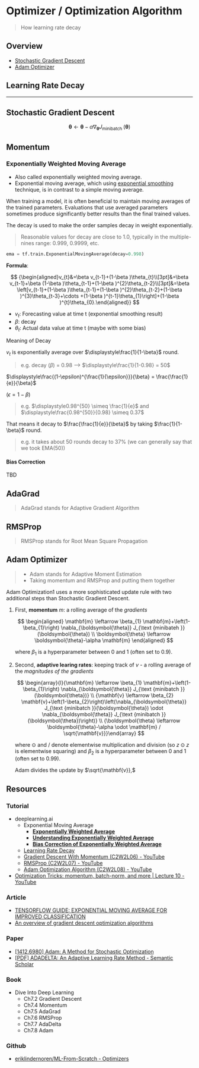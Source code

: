 # Optimizer / Optimization Algorithm

> How learning rate decay

## Overview

* [Stochastic Gradient Descent](#stochastic-gradient-descent)
* [Adam Optimizer](#adam-optimizer)

## Learning Rate Decay

---

## Stochastic Gradient Descent

$$
\boldsymbol{\theta} \leftarrow \boldsymbol{\theta}-\alpha \nabla_{\boldsymbol{\theta}} J_{\text {minibatch }}(\boldsymbol{\theta})
$$

## Momentum

### Exponentially Weighted Moving Average

* Also called exponentially weighted moving average.
* Exponential moving average, which using [exponential smoothing](https://en.wikipedia.org/wiki/Exponential_smoothing) technique, is in contrast to a simple moving average.

When training a model, it is often beneficial to maintain moving averages of the trained parameters. Evaluations that use averaged parameters sometimes produce significantly better results than the final trained values.

The decay is used to make the order samples decay in weight exponentially.

> Reasonable values for decay are close to 1.0, typically in the multiple-nines range: 0.999, 0.9999, etc.

```py
ema = tf.train.ExponentialMovingAverage(decay=0.998)
```

**Formula**:

$$
{\begin{aligned}v_{t}&=\beta v_{t-1}+(1-\beta )\theta_{t}\\[3pt]&=\beta v_{t-1}+\beta (1-\beta )\theta_{t-1}+(1-\beta )^{2}\theta_{t-2}\\[3pt]&=\beta \left[v_{t-1}+(1-\beta )\theta_{t-1}+(1-\beta )^{2}\theta_{t-2}+(1-\beta )^{3}\theta_{t-3}+\cdots +(1-\beta )^{t-1}\theta_{1}\right]+(1-\beta )^{t}\theta_{0}.\end{aligned}}
$$

* $v_t$: Forecasting value at time t (exponential smoothing result)
* $\beta$: decay
* $\theta_t$: Actual data value at time t (maybe with some bias)

Meaning of Decay

$v_t$ is exponentially average over $\displaystyle\frac{1}{1-\beta}$ round.

> e.g. decay ($\beta$) = 0.98 --> $\displaystyle\frac{1}{1-0.98} = 50$

$\displaystyle\frac{(1-\epsilon)^{\frac{1}{\epsilon}}}{\beta} = \frac{\frac{1}{e}}{\beta}$

($\epsilon = 1-\beta$)

> e.g. $\displaystyle0.98^{50} \simeq \frac{1}{e}$
> and $\displaystyle\frac{0.98^{50}}{0.98} \simeq 0.37$

That means it decay to $\frac{\frac{1}{e}}{\beta}$ by taking $\frac{1}{1-\beta}$ round.

> e.g. it takes about 50 rounds decay to 37% (we can generally say that we took EMA(50))

#### Bias Correction

TBD

## AdaGrad

> AdaGrad stands for Adaptive Gradient Algorithm

## RMSProp

> RMSProp stands for Root Mean Square Propagation

## Adam Optimizer

> * Adam stands for Adaptive Moment Estimation
> * Taking momentum and RMSProp and putting them together

Adam Optimization1 uses a more sophisticated update rule with two additional steps than Stochastic Gradient Descent.

1. First, **momentum** $m$: a rolling average of the *gradients*

    $$
    \begin{aligned} \mathbf{m} \leftarrow \beta_{1} \mathbf{m}+\left(1-\beta_{1}\right) \nabla_{\boldsymbol{\theta}} J_{\text {minibateh }}(\boldsymbol{\theta}) \\ \boldsymbol{\theta} \leftarrow \boldsymbol{\theta}-\alpha \mathbf{m} \end{aligned}
    $$

    where $\beta_1$ is a hyperparameter between 0 and 1 (often set to 0.9).

2. Second, **adaptive learing rates**: keeping track of $v$ - a rolling average of the *magnitudes of the gradients*

    $$
    \begin{array}{l}{\mathbf{m} \leftarrow \beta_{1} \mathbf{m}+\left(1-\beta_{1}\right) \nabla_{\boldsymbol{\theta}} J_{\text {minibatch }}(\boldsymbol{\theta})} \\ {\mathbf{v} \leftarrow \beta_{2} \mathbf{v}+\left(1-\beta_{2}\right)\left(\nabla_{\boldsymbol{\theta}} J_{\text {minibatch }}(\boldsymbol{\theta}) \odot \nabla_{\boldsymbol{\theta}} J_{\text {minibatch }}(\boldsymbol{\theta})\right)} \\ {\boldsymbol{\theta} \leftarrow \boldsymbol{\theta}-\alpha \odot \mathbf{m} / \sqrt{\mathbf{v}}}\end{array}
    $$

    where $\odot$ and $/$ denote elementwise multiplication and division (so $z\odot z$ is elementwise squaring)
    and $\beta_2$ is a hyperparameter between 0 and 1 (often set to 0.99).

    Adam divides the update by $\sqrt{\mathbf{v}},$

## Resources

### Tutorial

* deeplearning.ai
  * Exponential Moving Average
    * [**Exponentially Weighted Average**](https://youtu.be/lAq96T8FkTw)
    * [**Understanding Exponentially Weighted Average**](https://youtu.be/NxTFlzBjS-4)
    * [**Bias Correction of Exponentially Weighted Average**](https://youtu.be/lWzo8CajF5s)
  * [Learning Rate Decay](https://youtu.be/QzulmoOg2JE)
  * [Gradient Descent With Momentum (C2W2L06) - YouTube](https://www.youtube.com/watch?v=k8fTYJPd3_I)
  * [RMSProp (C2W2L07) - YouTube](https://www.youtube.com/watch?v=_e-LFe_igno)
  * [Adam Optimization Algorithm (C2W2L08) - YouTube](https://www.youtube.com/watch?v=JXQT_vxqwIs)
* [Optimization Tricks: momentum, batch-norm, and more | Lecture 10 - YouTube](https://www.youtube.com/watch?v=kK8-jCCR4is)

### Article

* [TENSORFLOW GUIDE: EXPONENTIAL MOVING AVERAGE FOR IMPROVED CLASSIFICATION](http://ruishu.io/2017/11/22/ema/)
* [An overview of gradient descent optimization algorithms](http://sebastianruder.com/optimizing-gradient-descent/index.html)

### Paper

* [[1412.6980] Adam: A Method for Stochastic Optimization](https://arxiv.org/abs/1412.6980)
* [[PDF] ADADELTA: An Adaptive Learning Rate Method - Semantic Scholar](https://www.semanticscholar.org/paper/ADADELTA%3A-An-Adaptive-Learning-Rate-Method-Zeiler/8729441d734782c3ed532a7d2d9611b438c0a09a)

### Book

* Dive Into Deep Learning
  * Ch7.2 Gradient Descent
  * Ch7.4 Momentum
  * Ch7.5 AdaGrad
  * Ch7.6 RMSProp
  * Ch7.7 AdaDelta
  * Ch7.8 Adam

### Github

* [eriklindernoren/ML-From-Scratch - Optimizers](https://github.com/eriklindernoren/ML-From-Scratch/blob/master/mlfromscratch/deep_learning/optimizers.py)
